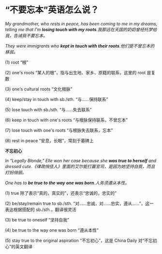 # “不要忘本”英语怎么说？

_My grandmother, who rests in peace, has been coming to me in my dreams, telling me that I'm **losing touch with my roots**.我那远在天国的奶奶曾经托梦给我，告诫我不要忘本。_

_They were immigrants who **kept in touch with their roots**.他们是不曾忘本的移民。_

(1) root “根”

(2) one's roots “某人的根”，指与出生地、家乡、原籍的联系，这里的 root 是复数

(3) one's cultural roots “文化根脉”

(4) keep/stay in touch with sb./sth. “与……保持联系”

(5) lose touch with sb./sth. “与……失去联系”

(6) keep in touch with one's roots “与根脉保持联系，不曾忘本”

(7) lose touch with one's roots “与根脉失去联系，忘本”

(8) rest in peace “安息，长眠”，常刻于墓碑上

**不忘初心**

_In "Legally Blonde," Elle won her case because she **was true to herself** and dressed cute.《律政俏佳人》里面的艾尔能打赢官司，是因为她坚持自我，而且打扮俏丽。_

_One has to **be true to the way one was born**.人务须遵从本性。_

(1) true 除了表示“真的，真实的”，还表示“忠诚的，忠实的”

(2) be/stay/remain true to sb./sth. “对……忠诚，对……忠实，遵从……”，这一表达根据搭配的 sb./sth.，翻译很灵活

(3) be true to oneself “坚持自我”

(4) be true to the way one was born “遵从本性”

(5) stay true to the original aspiration “不忘初心”，这是 China Daily 对“不忘初心”的英文翻译

